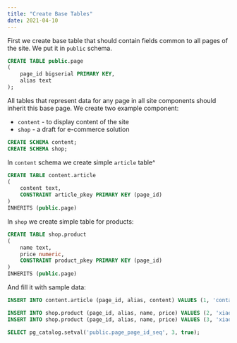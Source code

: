 ```yaml
---
title: "Create Base Tables"
date: 2021-04-10
---
```


First we create base table that should contain fields common to all pages of the site. We put it in `public` schema.
```sql
CREATE TABLE public.page
(
    page_id bigserial PRIMARY KEY,
    alias text
);
```
All tables that represent data for any page in all site components should inherit this base page. We create two example component:
* `content` - to display content of the site
* `shop` - a draft for e-commerce solution

```sql
CREATE SCHEMA content;
CREATE SCHEMA shop;
```
In `content` schema we create simple `article` table^
```sql
CREATE TABLE content.article
(
    content text,
    CONSTRAINT article_pkey PRIMARY KEY (page_id)
)
INHERITS (public.page)
```

In `shop` we create simple table for products:
```sql
CREATE TABLE shop.product
(
    name text,
    price numeric,
    CONSTRAINT product_pkey PRIMARY KEY (page_id)
)
INHERITS (public.page)
```

And fill it with sample data:
```sql
INSERT INTO content.article (page_id, alias, content) VALUES (1, 'contacts', '250  Stratford Drive, Waipahu, 96797, 808-268-2423');

INSERT INTO shop.product (page_id, alias, name, price) VALUES (2, 'xiaomi-redmi-note-8t', 'Xiaomi Redmi Note 8T', 13999);
INSERT INTO shop.product (page_id, alias, name, price) VALUES (3, 'xiaomi-redmi-note-9-pro', 'Xiaomi Redmi Note 9 Pro', 20999);

SELECT pg_catalog.setval('public.page_page_id_seq', 3, true);
```
